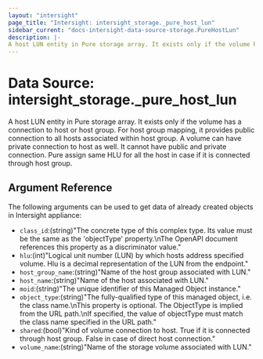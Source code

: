 ```yaml
---
layout: "intersight"
page_title: "Intersight: intersight_storage._pure_host_lun"
sidebar_current: "docs-intersight-data-source-storage.PureHostLun"
description: |-
A host LUN entity in Pure storage array. It exists only if the volume has a connection to host or host group. For host group mapping, it provides public connection to all hosts associated within host group. A volume can have private connection to host as well. It cannot have public and private connection. Pure assign same HLU for all the host in case if it is connected through host group.
---
```


# Data Source: intersight_storage._pure_host_lun
A host LUN entity in Pure storage array. It exists only if the volume has a connection to host or host group. For host group mapping, it provides public connection to all hosts associated within host group. A volume can have private connection to host as well. It cannot have public and private connection. Pure assign same HLU for all the host in case if it is connected through host group.
## Argument Reference
The following arguments can be used to get data of already created objects in Intersight appliance:
* `class_id`:(string)"The concrete type of this complex type. Its value must be the same as the 'objectType' property.\nThe OpenAPI document references this property as a discriminator value."
* `hlu`:(int)"Logical unit number (LUN) by which hosts address specified volume. Hlu is a decimal representation of the LUN from the endpoint."
* `host_group_name`:(string)"Name of the host group associated with LUN."
* `host_name`:(string)"Name of the host associated with LUN."
* `moid`:(string)"The unique identifier of this Managed Object instance."
* `object_type`:(string)"The fully-qualified type of this managed object, i.e. the class name.\nThis property is optional. The ObjectType is implied from the URL path.\nIf specified, the value of objectType must match the class name specified in the URL path."
* `shared`:(bool)"Kind of volume connection to host. True if it is connected through host group. False in case of direct host connection."
* `volume_name`:(string)"Name of the storage volume associated with LUN."
